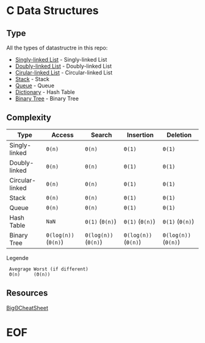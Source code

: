# C Data Structures

## Type

All the types of datastructre in this repo:
* [Singly-linked List](https://en.wikipedia.org/wiki/Linked_list#Singly_linked_list) - Singly-linked List
* [Doubly-linked List](https://en.wikipedia.org/wiki/Linked_list#Doubly_linked_list) - Doubly-linked List
* [Cirular-linked List](https://en.wikipedia.org/wiki/Linked_list#Circular_linked_list) - Circular-linked List
* [Stack](https://en.wikipedia.org/wiki/Stack_(abstract_data_type)) - Stack
* [Queue](https://en.wikipedia.org/wiki/Queue_(abstract_data_type)) - Queue
* [Dictionary](https://en.wikipedia.org/wiki/Hash_table) - Hash Table
* [Binary Tree](http://en.wikipedia.org/wiki/Binary_search_tree) - Binary Tree

## Complexity

| Type | Access | Search | Insertion | Deletion |
| ---- | ------ | ------ | --------- | -------- |
| Singly-linked | `Θ(n)` | `Θ(n)` | `Θ(1)` | `Θ(1)` |
| Doubly-linked | `Θ(n)` | `Θ(n)` | `Θ(1)` | `Θ(1)` |
| Circular-linked | `Θ(n)` | `Θ(n)` | `Θ(1)` | `Θ(1)` |
| Stack | `Θ(n)` | `Θ(n)` | `Θ(1)` | `Θ(1)` |
| Queue |  `Θ(n)` | `Θ(n)` | `Θ(1)` | `Θ(1)` |
| Hash Table | `NaN` | `Θ(1)` (`Θ(n)`) | `Θ(1)` (`Θ(n)`) | `Θ(1)` (`Θ(n)`) |
| Binary Tree | `Θ(log(n))` (`Θ(n)`) | `Θ(log(n))` (`Θ(n)`) | `Θ(log(n))` (`Θ(n)`) | `Θ(log(n))` (`Θ(n)`) |

Legende
```
 Avegrage Worst (if different)
 Θ(n)     (Θ(n))
```

## Resources
[BigΘCheatSheet](https://www.bigocheatsheet.com)

# EOF